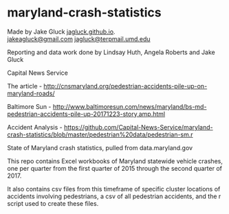 # maryland-crash-statistics

Made by Jake Gluck [jagluck.github.io](jagluck.github.io).   
jakeagluck@gmail.com jagluck@terpmail.umd.edu

Reporting and data work done by Lindsay Huth, Angela Roberts and Jake Gluck 

Capital News Service

The article - http://cnsmaryland.org/pedestrian-accidents-pile-up-on-maryland-roads/

Baltimore Sun - http://www.baltimoresun.com/news/maryland/bs-md-pedestrian-accidents-pile-up-20171223-story,amp.html

Accident Analysis - https://github.com/Capital-News-Service/maryland-crash-statistics/blob/master/pedestrian%20data/pedestrian-sm.r

State of Maryland crash statistics, pulled from data.maryland.gov

This repo contains Excel workbooks of Maryland statewide vehicle crashes, one per quarter from the first quarter of 2015 through the second quarter of 2017.

It also contains csv files from this timeframe of specific cluster locations of accidents involving pedestrians, a csv of all pedestrian accidents, and the r script used to create these files.
